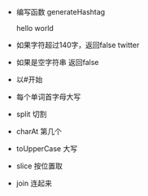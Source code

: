 - 编写函数  generateHashtag

    hello world

- 如果字符超过140字，返回false twitter
- 如果是空字符串 返回false
- 以#开始
- 每个单词首字母大写

- split 切割
- charAt 第几个
- toUpperCase 大写
- slice 按位置取
- join 连起来
